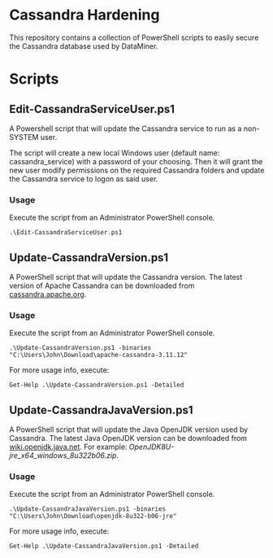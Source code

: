 # Cassandra Hardening

This repository contains a collection of PowerShell scripts to easily secure the Cassandra database used by DataMiner.

# Scripts

## Edit-CassandraServiceUser.ps1
A Powershell script that will update the Cassandra service to run as a non-SYSTEM user.

The script will create a new local Windows user (default name: cassandra_service) with a password of your choosing. Then it will grant the new user modify permissions on the required Cassandra folders and update the Cassandra service to logon as said user.

### Usage

Execute the script from an Administrator PowerShell console.

`.\Edit-CassandraServiceUser.ps1`


## Update-CassandraVersion.ps1

A PowerShell script that will update the Cassandra version. The latest version of Apache Cassandra can be downloaded from [cassandra.apache.org](https://cassandra.apache.org/_/download.html).

### Usage

Execute the script from an Administrator PowerShell console.

`.\Update-CassandraVersion.ps1 -binaries "C:\Users\John\Download\apache-cassandra-3.11.12"`

For more usage info, execute:

`Get-Help .\Update-CassandraVersion.ps1 -Detailed`

## Update-CassandraJavaVersion.ps1

A PowerShell script that will update the Java OpenJDK version used by Cassandra. The latest Java OpenJDK version can be downloaded from [wiki.openjdk.java.net](https://wiki.openjdk.java.net/display/jdk8u/Main). For example: *OpenJDK8U-jre_x64_windows_8u322b06.zip*.

### Usage

Execute the script from an Administrator PowerShell console.

`.\Update-CassandraJavaVersion.ps1 -binaries "C:\Users\John\Download\openjdk-8u322-b06-jre"`

For more usage info, execute:

`Get-Help .\Update-CassandraJavaVersion.ps1 -Detailed`